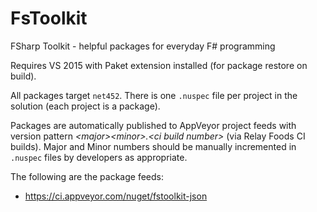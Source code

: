 # FsToolkit
FSharp Toolkit - helpful packages for everyday F# programming

Requires VS 2015 with Paket extension installed (for package restore on build).

All packages target `net452`. There is one `.nuspec` file per project in the solution (each project is a package).

Packages are automatically published to AppVeyor project feeds with version pattern _&lt;major>&lt;minor>.&lt;ci build number>_ (via Relay Foods CI builds). Major and Minor numbers should be manually incremented in `.nuspec` files by developers as appropriate.

The following are the package feeds:
  - https://ci.appveyor.com/nuget/fstoolkit-json
